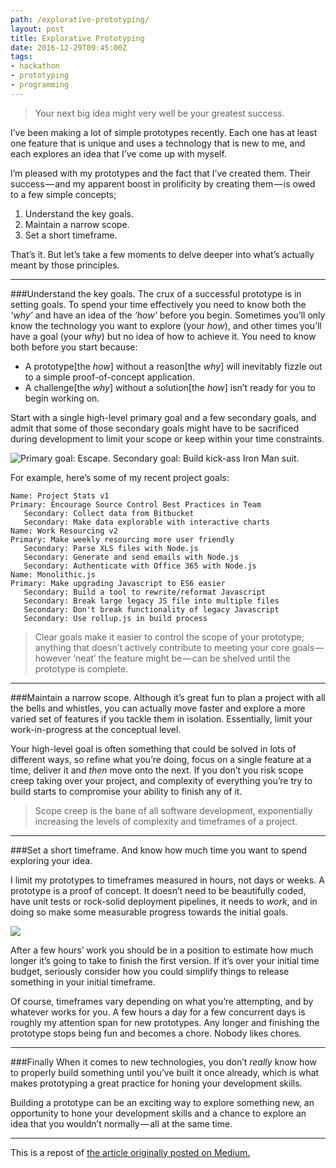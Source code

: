 ```yaml
---
path: /explorative-prototyping/
layout: post
title: Explorative Prototyping
date: 2016-12-29T09:45:00Z
tags:
- hackathon
- prototyping
- programming
---
```


> Your next big idea might very well be your greatest success.

I’ve been making a lot of simple prototypes recently. Each one has at least one feature that is unique and uses a technology that is new to me, and each explores an idea that I’ve come up with myself.

I’m pleased with my prototypes and the fact that I’ve created them. Their success — and my apparent boost in prolificity by creating them — is owed to a few simple concepts;

1. Understand the key goals.
2. Maintain a narrow scope.
3. Set a short timeframe.

That’s it. But let’s take a few moments to delve deeper into what’s actually meant by those principles.

----

###Understand the key goals.
The crux of a successful prototype is in setting goals. To spend your time effectively you need to know both the _‘why’_ and have an idea of the _‘how’_ before you begin. Sometimes you’ll only know the technology you want to explore (your _how_), and other times you’ll have a goal (your *why*) but no idea of how to achieve it. You need to know both before you start because:

- A prototype[the *how*] without a reason[the *why*] will inevitably fizzle out to a simple proof-of-concept application.
- A challenge[the *why*] without a solution[the *how*] isn’t ready for you to begin working on.

Start with a single high-level primary goal and a few secondary goals, and admit that some of those secondary goals might have to be sacrificed during development to limit your scope or keep within your time constraints.

![Primary goal: Escape. Secondary goal: Build kick-ass Iron Man suit.](/content/images/2016/12/1-EwIpZrNyhssgpFPaFVMzMA-2.jpeg)

For example, here’s some of my recent project goals:

```
Name: Project Stats v1
Primary: Encourage Source Control Best Practices in Team
   Secondary: Collect data from Bitbucket
   Secondary: Make data explorable with interactive charts
Name: Work Resourcing v2
Primary: Make weekly resourcing more user friendly
   Secondary: Parse XLS files with Node.js
   Secondary: Generate and send emails with Node.js
   Secondary: Authenticate with Office 365 with Node.js
Name: Monolithic.js
Primary: Make upgrading Javascript to ES6 easier
   Secondary: Build a tool to rewrite/reformat Javascript
   Secondary: Break large legacy JS file into multiple files
   Secondary: Don't break functionality of legacy Javascript
   Secondary: Use rollup.js in build process
```

> Clear goals make it easier to control the scope of your prototype; anything that doesn’t actively contribute to meeting your core goals — however ‘neat’ the feature might be — can be shelved until the prototype is complete.

----

###Maintain a narrow scope.
Although it’s great fun to plan a project with all the bells and whistles, you can actually move faster and explore a more varied set of features if you tackle them in isolation. Essentially, limit your work-in-progress at the conceptual level.

Your high-level goal is often something that could be solved in lots of different ways, so refine what you’re doing, focus on a single feature at a time, deliver it and *then* move onto the next. If you don’t you risk scope creep taking over your project, and complexity of everything you’re try to build starts to compromise your ability to finish any of it.

> Scope creep is the bane of all software development, exponentially increasing the levels of complexity and timeframes of a project.

----

###Set a short timeframe.
And know how much time you want to spend exploring your idea.

I limit my prototypes to timeframes measured in hours, not days or weeks. A prototype is a proof of concept. It doesn’t need to be beautifully coded, have unit tests or rock-solid deployment pipelines, it needs to *work*, and in doing so make some measurable progress towards the initial goals.

![](/content/images/2016/12/1-56VBnNDs794aN5CzGgjWCg.gif)

After a few hours’ work you should be in a position to estimate how much longer it’s going to take to finish the first version. If it’s over your initial time budget, seriously consider how you could simplify things to release something in your initial timeframe.

Of course, timeframes vary depending on what you’re attempting, and by whatever works for you. A few hours a day for a few concurrent days is roughly my attention span for new prototypes. Any longer and finishing the prototype stops being fun and becomes a chore. Nobody likes chores.

----

###Finally
When it comes to new technologies, you don’t *really* know how to properly build something until you’ve built it once already, which is what makes prototyping a great practice for honing your development skills.

Building a prototype can be an exciting way to explore something new, an opportunity to hone your development skills and a chance to explore an idea that you wouldn’t normally — all at the same time.

----

This is a repost of [the article originally posted on Medium.](https://medium.com/@psyked/explorative-prototyping-71f2ad9d4e41#.9l1my6irg)